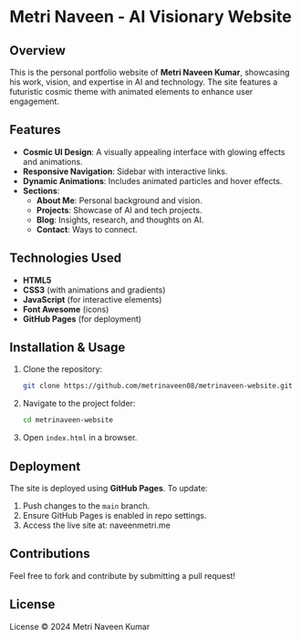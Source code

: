 # Metri Naveen - AI Visionary Website

## Overview
This is the personal portfolio website of **Metri Naveen Kumar**, showcasing his work, vision, and expertise in AI and technology. The site features a futuristic cosmic theme with animated elements to enhance user engagement.

## Features
- **Cosmic UI Design**: A visually appealing interface with glowing effects and animations.
- **Responsive Navigation**: Sidebar with interactive links.
- **Dynamic Animations**: Includes animated particles and hover effects.
- **Sections**:
  - **About Me**: Personal background and vision.
  - **Projects**: Showcase of AI and tech projects.
  - **Blog**: Insights, research, and thoughts on AI.
  - **Contact**: Ways to connect.

## Technologies Used
- **HTML5**
- **CSS3** (with animations and gradients)
- **JavaScript** (for interactive elements)
- **Font Awesome** (icons)
- **GitHub Pages** (for deployment)

## Installation & Usage
1. Clone the repository:
   ```sh
   git clone https://github.com/metrinaveen08/metrinaveen-website.git
   ```
2. Navigate to the project folder:
   ```sh
   cd metrinaveen-website
   ```
3. Open `index.html` in a browser.

## Deployment
The site is deployed using **GitHub Pages**. To update:
1. Push changes to the `main` branch.
2. Ensure GitHub Pages is enabled in repo settings.
3. Access the live site at: naveenmetri.me

## Contributions
Feel free to fork and contribute by submitting a pull request!

## License
License © 2024 Metri Naveen Kumar

